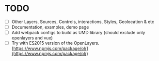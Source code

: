# TODO

- [ ] Other Layers, Sources, Controls, interactions, Styles, Geolocation & etc
- [ ] Documentation, examples, demo page
- [ ] Add webpack configs to build as UMD library (should exclude only openlayers and vue)
- [ ] Try with ES2015 version of the OpenLayers. [https://www.npmjs.com/package/ol/](https://www.npmjs.com/package/ol/)
